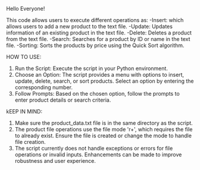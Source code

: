 Hello Everyone!

This code allows users to execute different operations as: 
-Insert: which allows users to add a new product to the text file.
-Update: Updates information of an existing product in the text file.
-Delete: Deletes a product from the text file. 
-Search: Searches for a product by ID or name in the text file.
-Sorting: Sorts the products by price using the Quick Sort algorithm.

HOW TO USE:
1. Run the Script: Execute the script in your Python environment.
2. Choose an Option: The script provides a menu with options to insert, update, delete, search, or sort products. Select an option by entering the corresponding number.
3. Follow Prompts: Based on the chosen option, follow the prompts to enter product details or search criteria.

kEEP IN MIND:
1. Make sure the product_data.txt file is in the same directory as the script.
2. The product file operations use the file mode 'r+', which requires the file to already exist. Ensure the file is created or change the mode to handle file creation.
3. The script currently does not handle exceptions or errors for file operations or invalid inputs. Enhancements can be made to improve robustness and user experience.
